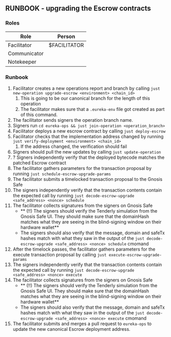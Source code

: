 ## RUNBOOK - upgrading the Escrow contracts

### Roles

| Role         | Person       |
|--------------|--------------|
| Facilitator  | $FACILITATOR |
| Communicator |              |
| Notekeeper   |              |

### Runbook

1. Facilitator creates a new operations report and branch by calling `just new-operation upgrade-escrow <environment> <chain_id>`
   1. This is going to be our canonical branch for the length of this operation
   2. The facilitator makes sure that a `.eureka-env` file got created as part of this command.
2. The facilitator sends signers the operation branch name.
3. Signers run `cd eureka-ops && just join-operation <operation_branch>`
4. Facilitator deploys a new escrow contract by calling `just deploy-escrow`
5. Facilitator checks that the implementation address changed by running `just verify-deployment <environment> <chain_id>`
   1. If the address changed, the verification should fail
6. Signers should pull the new updates by calling `just update-operation`
7. ? Signers independently verify that the deployed bytecode matches the patched Escrow contract
8. The facilitator gathers parameters for the transaction proposal by running `just schedule-escrow-upgrade-params`
9. The facilitator submits a timelocked transaction proposal to the Gnosis Safe
9. The signers independently verify that the transaction contents contain the expected call by running `just decode-escrow-upgrade <safe_address> <nonce> schedule`
10. The facilitator collects signatures from the signers on Gnosis Safe
    - ** (!!) The signers should verify the Tenderly simulation from the Gnosis Safe UI. They should make sure that the domainHash matches what they are seeing in the blind-signing window on their hardware wallet**
    - The signers should also verify that the message, domain and safeTx hashes match with what they saw in the output of the `just decode-escrow-upgrade <safe_address> <nonce> schedule` cmomand
11. After the timelock passes, the facilitator gathers parameters for the execute transaction proposal by calling `just execute-escrow-upgrade-params`
9. The signers independently verify that the transaction contents contain the expected call by running `just decode-escrow-upgrade <safe_address> <nonce> execute`
10. The facilitator collects signatures from the signers on Gnosis Safe
    - ** (!!) The signers should verify the Tenderly simulation from the Gnosis Safe UI. They should make sure that the domainHash matches what they are seeing in the blind-signing window on their hardware wallet**
    - The signers should also verify that the message, domain and safeTx hashes match with what they saw in the output of the `just decode-escrow-upgrade <safe_address> <nonce> execute` cmomand
14. The facilitator submits and merges a pull request to `eureka-ops` to update the new canonical Escrow deployment address. 